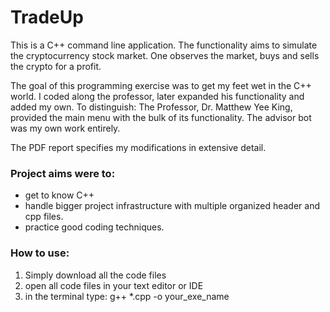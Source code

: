 # TradeUp

This is a C++ command line application. The functionality aims to simulate the cryptocurrency stock market. One observes the market, buys and sells the crypto for a profit. 

The goal of this programming exercise was to get my feet wet in the C++ world. I coded along the professor, later expanded his functionality and added my own. 
To distinguish: The Professor, Dr. Matthew Yee King, provided the main menu with the bulk of its functionality. The advisor bot was my own work entirely. 

The PDF report specifies my modifications in extensive detail.


### Project aims were to: 
- get to know C++
- handle bigger project infrastructure with multiple organized header and cpp files.
- practice good coding techniques.


### How to use: 
1. Simply download all the code files
2. open all code files in your text editor or IDE
3. in the terminal type: 
   g++ *.cpp -o your_exe_name
